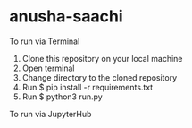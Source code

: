 # anusha-saachi

To run via Terminal
1) Clone this repository on your local machine
2) Open terminal
3) Change directory to the cloned repository
4) Run $ pip install -r requirements.txt
5) Run $ python3 run.py <query>




To run via JupyterHub
